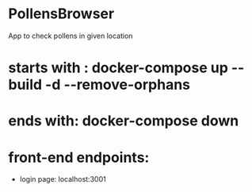 # PollensBrowser
App to check pollens in given location
# starts with :  docker-compose up --build -d --remove-orphans     
# ends with: docker-compose down 
# front-end endpoints: 
* login page: localhost:3001
